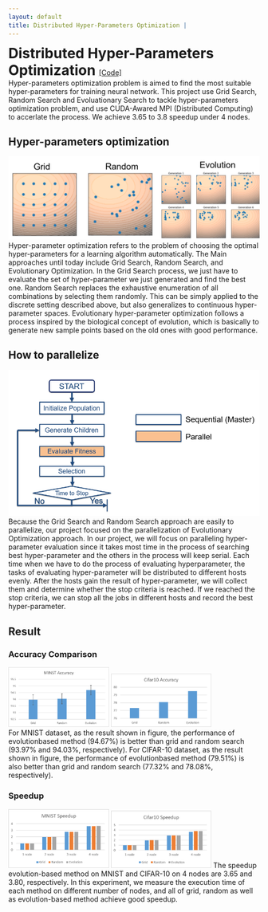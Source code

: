 ```yaml
---
layout: default
title: Distributed Hyper-Parameters Optimization | 
---
```

<div>
	<h1 style="display:inline;"> Distributed Hyper-Parameters Optimization </h1> 
	<a href="https://github.com/aa10402tw/Distributed-Hyper-Parameters-Optimization"> [Code] </a> 
</div>
Hyper-parameters optimization problem is aimed to find the most suitable hyper-parameters for training neural network. This project use Grid Search, Random Search and Evoluationary Search to tackle hyper-parameters optimization problem, and use CUDA-Awared MPI (Distributed Computing) to accerlate the process. We achieve 3.65 to 3.8 speedup under 4 nodes.

## Hyper-parameters optimization 
<img src = "./images/DHPO/HBO.png" class="projectDetailImg">
Hyper-parameter optimization refers to the problem of choosing the optimal hyper-parameters for a learning algorithm automatically. The Main approaches until today include Grid Search,
Random Search, and Evolutionary Optimization. In the Grid Search process, we just have to evaluate the set of hyper-parameter we just generated and find the best one. Random Search replaces the exhaustive enumeration of all combinations by selecting them randomly. This can be simply applied to the discrete setting described above, but also generalizes to continuous hyper-parameter spaces.
Evolutionary hyper-parameter optimization follows a process inspired by the biological concept of evolution, which is basically to generate new sample points based on the old ones with good performance. 

## How to parallelize
<img src = "./images/DHPO/evolution_algorithm.png" class="projectDetailImg"> <br/>
Because the Grid Search and Random Search approach are easily to parallelize, our project focused on the parallelization of Evolutionary Optimization approach. In our project, we will focus on paralleling hyper-parameter evaluation since it takes most time in the process of searching best
hyper-parameter and the others in the process will keep serial. Each time when we have to do the process of evaluating hyperparameter, the tasks of evaluating hyper-parameter will be distributed to different hosts evenly. After the hosts gain the result of hyper-parameter, we will collect them and determine whether the stop criteria is reached. If we reached the stop criteria, we can stop
all the jobs in different hosts and record the best hyper-parameter.

## Result 
### Accuracy Comparison
<img src="./images/DHPO/mnist_acc.png" width="40%"> <img src="./images/DHPO/cifar10_acc.png" width="40%"> <br/>
For MNIST dataset, as the result shown in figure, the performance of evolutionbased method (94.67%) is better than grid and random search (93.97% and 94.03%, respectively).
For CIFAR-10 dataset, as the result shown in figure, the performance of evolutionbased method (79.51%) is also better than grid and random search (77.32% and 78.08%, respectively).

### Speedup
<img src="./images/DHPO/mnist_speedup.png" width="40%"> <img src="./images/DHPO/cifar10_speedup.png" width="40%">
The speedup evolution-based method on MNIST and CIFAR-10 on 4 nodes are 3.65 and 3.80, respectively. 
In this experiment, we measure the execution time of each method on different number of nodes, and all of grid, random as well as evolution-based method achieve good speedup.